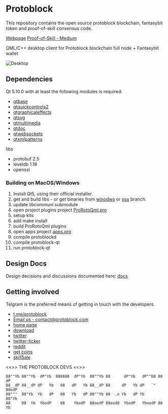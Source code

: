 # Protoblock 
This repository contains the open source protoblock blockchain, fantasybit token and proof-of-skill consensus code. 

[Webpage](https://fantasybit.com)
[Proof-of-Skill - Medium](https://medium.com/@jaybny/on-proof-of-skill-6af149f45ce8)

QML/C++ desktop client for Protoblock blockchain full node + Fantasybit wallet 

![Desktop](docs/trading.PNG)

## Dependencies

Qt 5.10.0 with at least the following modules is required:
 * [qtbase](http://code.qt.io/cgit/qt/qtbase.git)
 * [qtquickcontrols2](http://code.qt.io/cgit/qt/qtquickcontrols2.git)
 * [qtgraphicaleffects](http://code.qt.io/cgit/qt/qtgraphicaleffects.git)
 * [qtsvg](http://code.qt.io/cgit/qt/qtsvg.git)
 * [qtmultimedia](http://code.qt.io/cgit/qt/qtmultimedia.git)
 * [qtdoc](http://code.qt.io/cgit/qt/qtdoc.git)
 * [qtwebsockets](http://code.qt.io/cgit/qt/qtwebsockets.git)
 * [qtxmlpatterns](http://code.qt.io/cgit/qt/qtxmlpatterns.git/)

libs
 * protobuf 2.5
 * leveldb 1.18 
 * openssl 

### Building on MacOS/Windows
1. Install Qt5, using their official installer.
1. get and build libs - or get binaries from [winodws](https://github.com/protoblock/protoblock/tree/win64-libs/libs) or [osx](https://github.com/protoblock/protoblock/tree/osx-libs/libs) branch. 
1. update libcommuni submodule 
1. open project plugins project [ProRotoQml.pro](share/ProRotoQml/ProRotoQml.pro)
1. setup kits 
1. add make install 
1. build ProRotoQml plugins 
1. open apps project [apps.pro](apps/apps.pro)
1. compile protoblockd
1. compile protoblock-qt
1. run protoblock-qt 

Design Docs
-----------
Design decisions and discussions documented here: [docs](docs/README.md)

## Getting involved

Telgram is the preferred means of getting in touch with the developers.
* [t.me/protoblock](https://t.me/protoblock)
* [Email us - contact@protoblock.com][dev-email]
* [home page][web-home]
* [download][web-download]
* [twitter][twitter-main]
* [twitter-ticker][twitter-feed]
* [reddit][reddit]
* [get coins][coins]
* [skillSale](https://github.com/SatoshiFantasy/--skillSale/releases)

<<>> THE PROTOBLOCK DEVS <<>>

```
88""Yb 88""Yb  dP"Yb  888888  dP"Yb  88""Yb 88      dP"Yb   dP""b8 88  dP
88__dP 88__dP dP   Yb   88   dP   Yb 88__dP 88     dP   Yb dP   `" 88odP
88"""  88"Yb  Yb   dP   88   Yb   dP 88""Yb 88  .o Yb   dP Yb      88"Yb
88     88  Yb  YbodP    88    YbodP  88oodP 88ood8  YbodP   YboodP 88  Yb
```

[web-home]: https://fantasybit.com
[web-download]: https://fantasybit.com/downloads
[twitter-main]: https://twitter.com/protoblock
[twitter-feed]: https://twitter.com/prototicker
[reddit]: https://www.reddit.com/r/Protoblock/
[coins]: http://fantasybit.com/coins/
[dev-email]: mailto:contact@protoblock.com
